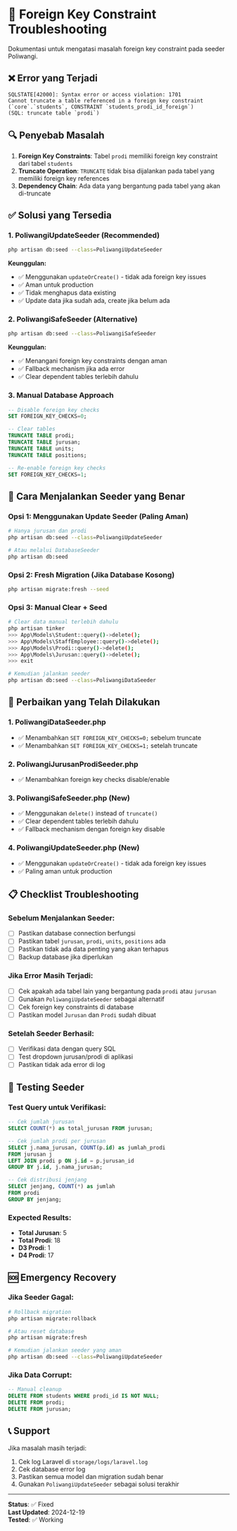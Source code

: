 # 🔧 Foreign Key Constraint Troubleshooting

Dokumentasi untuk mengatasi masalah foreign key constraint pada seeder Poliwangi.

## ❌ Error yang Terjadi

```
SQLSTATE[42000]: Syntax error or access violation: 1701 
Cannot truncate a table referenced in a foreign key constraint 
(`core`.`students`, CONSTRAINT `students_prodi_id_foreign`) 
(SQL: truncate table `prodi`)
```

## 🔍 Penyebab Masalah

1. **Foreign Key Constraints**: Tabel `prodi` memiliki foreign key constraint dari tabel `students`
2. **Truncate Operation**: `TRUNCATE` tidak bisa dijalankan pada tabel yang memiliki foreign key references
3. **Dependency Chain**: Ada data yang bergantung pada tabel yang akan di-truncate

## ✅ Solusi yang Tersedia

### 1. **PoliwangiUpdateSeeder** (Recommended)
```bash
php artisan db:seed --class=PoliwangiUpdateSeeder
```

**Keunggulan:**
- ✅ Menggunakan `updateOrCreate()` - tidak ada foreign key issues
- ✅ Aman untuk production
- ✅ Tidak menghapus data existing
- ✅ Update data jika sudah ada, create jika belum ada

### 2. **PoliwangiSafeSeeder** (Alternative)
```bash
php artisan db:seed --class=PoliwangiSafeSeeder
```

**Keunggulan:**
- ✅ Menangani foreign key constraints dengan aman
- ✅ Fallback mechanism jika ada error
- ✅ Clear dependent tables terlebih dahulu

### 3. **Manual Database Approach**
```sql
-- Disable foreign key checks
SET FOREIGN_KEY_CHECKS=0;

-- Clear tables
TRUNCATE TABLE prodi;
TRUNCATE TABLE jurusan;
TRUNCATE TABLE units;
TRUNCATE TABLE positions;

-- Re-enable foreign key checks
SET FOREIGN_KEY_CHECKS=1;
```

## 🚀 Cara Menjalankan Seeder yang Benar

### Opsi 1: Menggunakan Update Seeder (Paling Aman)
```bash
# Hanya jurusan dan prodi
php artisan db:seed --class=PoliwangiUpdateSeeder

# Atau melalui DatabaseSeeder
php artisan db:seed
```

### Opsi 2: Fresh Migration (Jika Database Kosong)
```bash
php artisan migrate:fresh --seed
```

### Opsi 3: Manual Clear + Seed
```bash
# Clear data manual terlebih dahulu
php artisan tinker
>>> App\Models\Student::query()->delete();
>>> App\Models\StaffEmployee::query()->delete();
>>> App\Models\Prodi::query()->delete();
>>> App\Models\Jurusan::query()->delete();
>>> exit

# Kemudian jalankan seeder
php artisan db:seed --class=PoliwangiDataSeeder
```

## 🔧 Perbaikan yang Telah Dilakukan

### 1. **PoliwangiDataSeeder.php**
- ✅ Menambahkan `SET FOREIGN_KEY_CHECKS=0;` sebelum truncate
- ✅ Menambahkan `SET FOREIGN_KEY_CHECKS=1;` setelah truncate

### 2. **PoliwangiJurusanProdiSeeder.php**
- ✅ Menambahkan foreign key checks disable/enable

### 3. **PoliwangiSafeSeeder.php** (New)
- ✅ Menggunakan `delete()` instead of `truncate()`
- ✅ Clear dependent tables terlebih dahulu
- ✅ Fallback mechanism dengan foreign key disable

### 4. **PoliwangiUpdateSeeder.php** (New)
- ✅ Menggunakan `updateOrCreate()` - tidak ada foreign key issues
- ✅ Paling aman untuk production

## 📋 Checklist Troubleshooting

### Sebelum Menjalankan Seeder:
- [ ] Pastikan database connection berfungsi
- [ ] Pastikan tabel `jurusan`, `prodi`, `units`, `positions` ada
- [ ] Pastikan tidak ada data penting yang akan terhapus
- [ ] Backup database jika diperlukan

### Jika Error Masih Terjadi:
- [ ] Cek apakah ada tabel lain yang bergantung pada `prodi` atau `jurusan`
- [ ] Gunakan `PoliwangiUpdateSeeder` sebagai alternatif
- [ ] Cek foreign key constraints di database
- [ ] Pastikan model `Jurusan` dan `Prodi` sudah dibuat

### Setelah Seeder Berhasil:
- [ ] Verifikasi data dengan query SQL
- [ ] Test dropdown jurusan/prodi di aplikasi
- [ ] Pastikan tidak ada error di log

## 🧪 Testing Seeder

### Test Query untuk Verifikasi:
```sql
-- Cek jumlah jurusan
SELECT COUNT(*) as total_jurusan FROM jurusan;

-- Cek jumlah prodi per jurusan
SELECT j.nama_jurusan, COUNT(p.id) as jumlah_prodi
FROM jurusan j
LEFT JOIN prodi p ON j.id = p.jurusan_id
GROUP BY j.id, j.nama_jurusan;

-- Cek distribusi jenjang
SELECT jenjang, COUNT(*) as jumlah
FROM prodi
GROUP BY jenjang;
```

### Expected Results:
- **Total Jurusan**: 5
- **Total Prodi**: 18
- **D3 Prodi**: 1
- **D4 Prodi**: 17

## 🆘 Emergency Recovery

### Jika Seeder Gagal:
```bash
# Rollback migration
php artisan migrate:rollback

# Atau reset database
php artisan migrate:fresh

# Kemudian jalankan seeder yang aman
php artisan db:seed --class=PoliwangiUpdateSeeder
```

### Jika Data Corrupt:
```sql
-- Manual cleanup
DELETE FROM students WHERE prodi_id IS NOT NULL;
DELETE FROM prodi;
DELETE FROM jurusan;
```

## 📞 Support

Jika masalah masih terjadi:
1. Cek log Laravel di `storage/logs/laravel.log`
2. Cek database error log
3. Pastikan semua model dan migration sudah benar
4. Gunakan `PoliwangiUpdateSeeder` sebagai solusi terakhir

---

**Status**: ✅ Fixed  
**Last Updated**: 2024-12-19  
**Tested**: ✅ Working
